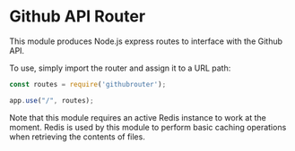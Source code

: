 # Github API Router
This module produces Node.js express routes to interface with the Github API.

To use, simply import the router and assign it to a URL path:

```javascript
const routes = require('githubrouter');

app.use("/", routes);
```

Note that this module requires an active Redis instance to work at the moment.
Redis is used by this module to perform basic caching operations when
retrieving the contents of files.
